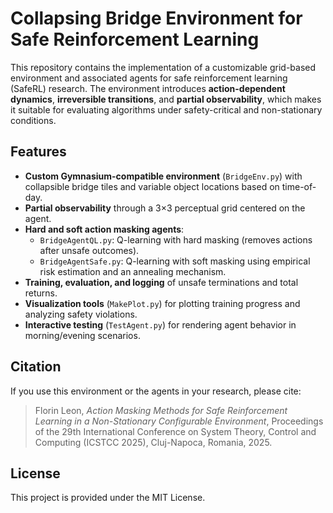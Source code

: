 # Collapsing Bridge Environment for Safe Reinforcement Learning

This repository contains the implementation of a customizable grid-based environment and associated agents for safe reinforcement learning (SafeRL) research. The environment introduces **action-dependent dynamics**, **irreversible transitions**, and **partial observability**, which makes it suitable for evaluating algorithms under safety-critical and non-stationary conditions.

## Features

- **Custom Gymnasium-compatible environment** (`BridgeEnv.py`) with collapsible bridge tiles and variable object locations based on time-of-day.
- **Partial observability** through a 3×3 perceptual grid centered on the agent.
- **Hard and soft action masking agents**:
  - `BridgeAgentQL.py`: Q-learning with hard masking (removes actions after unsafe outcomes).
  - `BridgeAgentSafe.py`: Q-learning with soft masking using empirical risk estimation and an annealing mechanism.
- **Training, evaluation, and logging** of unsafe terminations and total returns.
- **Visualization tools** (`MakePlot.py`) for plotting training progress and analyzing safety violations.
- **Interactive testing** (`TestAgent.py`) for rendering agent behavior in morning/evening scenarios.

## Citation

If you use this environment or the agents in your research, please cite:

> Florin Leon, *Action Masking Methods for Safe Reinforcement Learning in a Non-Stationary Configurable Environment*, Proceedings of the 29th International Conference on System Theory, Control and Computing (ICSTCC 2025), Cluj-Napoca, Romania, 2025.

## License

This project is provided under the MIT License.
